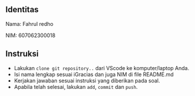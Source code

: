 ## Identitas

Nama: Fahrul redho 

NIM: 607062300018

## Instruksi

- Lakukan `clone git repository..` dari VScode ke komputer/laptop Anda.
- Isi nama lengkap sesuai iGracias dan juga NIM di file README.md
- Kerjakan jawaban sesuai instruksi yang diberikan pada soal.
- Apabila telah selesai, lakukan `add`, `commit` dan `push`.

